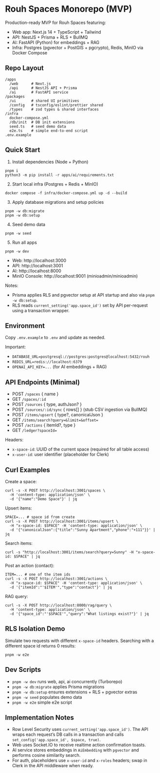 # Rouh Spaces Monorepo (MVP)

Production-ready MVP for Rouh Spaces featuring:

- Web app: Next.js 14 + TypeScript + Tailwind
- API: NestJS + Prisma + RLS + BullMQ
- AI: FastAPI (Python) for embeddings + RAG
- Infra: Postgres (pgvector + PostGIS + pgcrypto), Redis, MinIO via Docker Compose

## Repo Layout

```
/apps
  /web      # Next.js
  /api      # NestJS API + Prisma
  /ai       # FastAPI service
/packages
  /ui       # shared UI primitives
  /config   # tsconfig/eslint/prettier shared
  /types    # zod types & shared interfaces
/infra
  docker-compose.yml
  /db/init  # DB init extensions
  seed.ts   # seed demo data
  e2e.ts    # simple end-to-end script
.env.example
```

## Quick Start

1) Install dependencies (Node + Python)

```
pnpm i
python3 -m pip install -r apps/ai/requirements.txt
```

2) Start local infra (Postgres + Redis + MinIO)

```
docker compose -f infra/docker-compose.yml up -d --build
```

3) Apply database migrations and setup policies

```
pnpm -w db:migrate
pnpm -w db:setup
```

4) Seed demo data

```
pnpm -w seed
```

5) Run all apps

```
pnpm -w dev
```

- Web: http://localhost:3000
- API: http://localhost:3001
- AI:  http://localhost:8000
- MinIO Console: http://localhost:9001 (minioadmin/minioadmin)

Notes:
- Prisma applies RLS and pgvector setup at API startup and also via `pnpm -w db:setup`.
- RLS reads `current_setting('app.space_id')` set by API per-request using a transaction wrapper.

## Environment

Copy `.env.example` to `.env` and update as needed.

Important:

- `DATABASE_URL=postgresql://postgres:postgres@localhost:5432/rouh`
- `REDIS_URL=redis://localhost:6379`
- `OPENAI_API_KEY=...` (for AI embeddings + RAG)

## API Endpoints (Minimal)

- POST `/spaces` { name }
- GET `/spaces/:id`
- POST `/sources` { type, authJson? }
- POST `/sources/:id/sync` { rows[] }  (stub CSV ingestion via BullMQ)
- POST `/items/upsert` { type?, canonicalJson }
- GET `/items/search?query=&limit=&offset=`
- POST `/actions` { itemId?, type }
- GET `/ledger?spaceId=`

Headers:

- `x-space-id`: UUID of the current space (required for all table access)
- `x-user-id`: user identifier (placeholder for Clerk)

## Curl Examples

Create a space:

```
curl -s -X POST http://localhost:3001/spaces \
  -H 'content-type: application/json' \
  -d '{"name":"Demo Space"}' | jq
```

Upsert items:

```
SPACE=... # space id from create
curl -s -X POST http://localhost:3001/items/upsert \
  -H "x-space-id: $SPACE" -H 'content-type: application/json' \
  -d '{"canonicalJson":{"title":"Sunny Apartment","phone":"+111"}}' | jq
```

Search items:

```
curl -s "http://localhost:3001/items/search?query=Sunny" -H "x-space-id: $SPACE" | jq
```

Post an action (contact):

```
ITEM=... # one of the item ids
curl -s -X POST http://localhost:3001/actions \
  -H "x-space-id: $SPACE" -H 'content-type: application/json' \
  -d '{"itemId":"'$ITEM'","type":"contact"}' | jq
```

RAG query:

```
curl -s -X POST http://localhost:8000/rag/query \
  -H 'content-type: application/json' \
  -d '{"space_id":"'$SPACE'","query":"What listings exist?"}' | jq
```

## RLS Isolation Demo

Simulate two requests with different `x-space-id` headers. Searching with a different space id returns 0 results:

```
pnpm -w e2e
```

## Dev Scripts

- `pnpm -w dev` runs web, api, ai concurrently (Turborepo)
- `pnpm -w db:migrate` applies Prisma migrations
- `pnpm -w db:setup` ensures extensions + RLS + pgvector extras
- `pnpm -w seed` populates demo data
- `pnpm -w e2e` simple e2e script

## Implementation Notes

- Row Level Security uses `current_setting('app.space_id')`. The API wraps each request’s DB calls in a transaction and calls `set_config('app.space_id', $space, true)`.
- Web uses Socket.IO to receive realtime action confirmation toasts.
- AI service stores embeddings in `AiEmbedding` with `pgvector` and performs cosine similarity search.
- For auth, placeholders use `x-user-id` and `x-roles` headers; swap in Clerk in the API middleware when ready.
